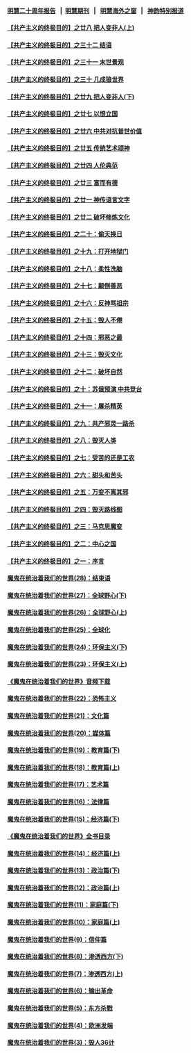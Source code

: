 #### [明慧二十周年报告](https://github.com/gfw-breaker/mh-reports/blob/master/README.md?t=07200021) &nbsp;&nbsp;|&nbsp;&nbsp;[明慧期刊](https://github.com/gfw-breaker/mh-qikan) &nbsp;&nbsp;|&nbsp;&nbsp; [明慧海外之窗](https://github.com/gfw-breaker/mh-news/blob/master/README.md?t=07200021) &nbsp;&nbsp;|&nbsp;&nbsp; [神韵特别报道](https://github.com/gfw-breaker/mh-news/blob/master/shenyun.md?t=07200021) 

#### [【共产主义的终极目的】之廿八 把人变非人(上)](../pages/nsc422/n11340492.md?t=07200021) 

#### [【共产主义的终极目的】之三十二 结语](../pages/nsc422/n11360535.md?t=07200021) 

#### [【共产主义的终极目的】之三十一 末世景观](../pages/nsc422/n11351129.md?t=07200021) 

#### [【共产主义的终极目的】之三十 几成狼世界](../pages/nsc422/n11348280.md?t=07200021) 

#### [【共产主义的终极目的】之廿九 把人变非人(下)](../pages/nsc422/n11344140.md?t=07200021) 

#### [【共产主义的终极目的】之廿七 以恨立国](../pages/nsc422/n11336944.md?t=07200021) 

#### [【共产主义的终极目的】之廿六 中共对抗普世价值](../pages/nsc422/n11324785.md?t=07200021) 

#### [【共产主义的终极目的】之廿五 传统艺术颂神](../pages/nsc422/n11296396.md?t=07200021) 

#### [【共产主义的终极目的】之廿四 人伦典范](../pages/nsc422/n11296397.md?t=07200021) 

#### [【共产主义的终极目的】之廿三 富而有德](../pages/nsc422/n11283598.md?t=07200021) 

#### [【共产主义的终极目的】之廿一 神传语言文字](../pages/nsc422/n11263265.md?t=07200021) 

#### [【共产主义的终极目的】之廿二 破坏修炼文化](../pages/nsc422/n11245728.md?t=07200021) 

#### [【共产主义的终极目的】之二十：偷天换日](../pages/nsc422/n11238846.md?t=07200021) 

#### [【共产主义的终极目的】之十九：打开地狱门](../pages/nsc422/n11206376.md?t=07200021) 

#### [【共产主义的终极目的】之十八：柔性洗脑](../pages/nsc422/n11199994.md?t=07200021) 

#### [【共产主义的终极目的】之十七：颠倒善恶](../pages/nsc422/n11179782.md?t=07200021) 

#### [【共产主义的终极目的】之十六：反神骂祖宗](../pages/nsc422/n11166798.md?t=07200021) 

#### [【共产主义的终极目的】之十五：毁人不倦](../pages/nsc422/n11166792.md?t=07200021) 

#### [【共产主义的终极目的】之十四：邪恶之最](../pages/nsc422/n11150249.md?t=07200021) 

#### [【共产主义的终极目的】之十三：毁灭文化](../pages/nsc422/n11135227.md?t=07200021) 

#### [【共产主义的终极目的】之十二：破坏自然](../pages/nsc422/n11135214.md?t=07200021) 

#### [【共产主义的终极目的】之十：苏俄预演 中共登台](../pages/nsc422/n11118424.md?t=07200021) 

#### [【共产主义的终极目的】之十一：屠杀精英](../pages/nsc422/n11118442.md?t=07200021) 

#### [【共产主义的终极目的】之九：共产邪灵一路杀](../pages/nsc422/n11114139.md?t=07200021) 

#### [【共产主义的终极目的】之八：毁灭人类](../pages/nsc422/n11108503.md?t=07200021) 

#### [【共产主义的终极目的】之七：受苦的还是工农](../pages/nsc422/n11101809.md?t=07200021) 

#### [【共产主义的终极目的】之六：甜头和苦头](../pages/nsc422/n11096971.md?t=07200021) 

#### [【共产主义的终极目的】之五：万变不离其邪](../pages/nsc422/n11091285.md?t=07200021) 

#### [【共产主义的终极目的】之四：毁灭路线图](../pages/nsc422/n11086284.md?t=07200021) 

#### [【共产主义的终极目的】之三：马克思魔变](../pages/nsc422/n11061941.md?t=07200021) 

#### [【共产主义的终极目的】之二：中心之国](../pages/nsc422/n11047728.md?t=07200021) 

#### [【共产主义的终极目的】之一：序言](../pages/nsc422/n11086077.md?t=07200021) 

#### [魔鬼在统治着我们的世界(28)：结束语](../pages/nsc422/n10936246.md?t=07200021) 

#### [魔鬼在统治着我们的世界(27)：全球野心(下)](../pages/nsc422/n10928319.md?t=07200021) 

#### [魔鬼在统治着我们的世界(26)：全球野心(上)](../pages/nsc422/n10900318.md?t=07200021) 

#### [魔鬼在统治着我们的世界(25)：全球化](../pages/nsc422/n10788205.md?t=07200021) 

#### [魔鬼在统治着我们的世界(24)：环保主义(下)](../pages/nsc422/n10695307.md?t=07200021) 

#### [魔鬼在统治着我们的世界(23)：环保主义(上)](../pages/nsc422/n10688613.md?t=07200021) 

#### [《魔鬼在统治着我们的世界》音频下载](../pages/nsc422/n10635553.md?t=07200021) 

#### [魔鬼在统治着我们的世界(22)：恐怖主义](../pages/nsc422/n10614727.md?t=07200021) 

#### [魔鬼在统治着我们的世界(21)：文化篇](../pages/nsc422/n10597706.md?t=07200021) 

#### [魔鬼在统治着我们的世界(20)：媒体篇](../pages/nsc422/n10586579.md?t=07200021) 

#### [魔鬼在统治着我们的世界(19)：教育篇(下)](../pages/nsc422/n10564808.md?t=07200021) 

#### [魔鬼在统治着我们的世界(18)：教育篇(上)](../pages/nsc422/n10526970.md?t=07200021) 

#### [魔鬼在统治着我们的世界(17)：艺术篇](../pages/nsc422/n10499093.md?t=07200021) 

#### [魔鬼在统治着我们的世界(16)：法律篇](../pages/nsc422/n10485969.md?t=07200021) 

#### [魔鬼在统治着我们的世界(15)：经济篇(下)](../pages/nsc422/n10469975.md?t=07200021) 

#### [《魔鬼在统治着我们的世界》全书目录](../pages/nsc422/n10464261.md?t=07200021) 

#### [魔鬼在统治着我们的世界(14)：经济篇(上)](../pages/nsc422/n10457370.md?t=07200021) 

#### [魔鬼在统治着我们的世界(13)：政治篇(下)](../pages/nsc422/n10448270.md?t=07200021) 

#### [魔鬼在统治着我们的世界(12)：政治篇(上)](../pages/nsc422/n10444576.md?t=07200021) 

#### [魔鬼在统治着我们的世界(11)：家庭篇(下)](../pages/nsc422/n10440961.md?t=07200021) 

#### [魔鬼在统治着我们的世界(10)：家庭篇(上)](../pages/nsc422/n10435448.md?t=07200021) 

#### [魔鬼在统治着我们的世界(9)：信仰篇](../pages/nsc422/n10432159.md?t=07200021) 

#### [魔鬼在统治着我们的世界(8)：渗透西方(下)](../pages/nsc422/n10429603.md?t=07200021) 

#### [魔鬼在统治着我们的世界(7)：渗透西方(上)](../pages/nsc422/n10426013.md?t=07200021) 

#### [魔鬼在统治着我们的世界(6)：输出革命](../pages/nsc422/n10421536.md?t=07200021) 

#### [魔鬼在统治着我们的世界(5)：东方杀戮](../pages/nsc422/n10417707.md?t=07200021) 

#### [魔鬼在统治着我们的世界(4)：欧洲发端](../pages/nsc422/n10414890.md?t=07200021) 

#### [魔鬼在统治着我们的世界(3)：毁人36计](../pages/nsc422/n10411583.md?t=07200021) 

